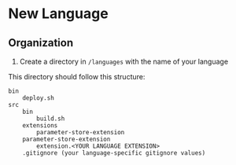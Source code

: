 # New Language

## Organization

1. Create a directory in `/languages` with the name of your language

This directory should follow this structure:

```
bin
    deploy.sh
src
    bin
        build.sh
    extensions
        parameter-store-extension
    parameter-store-extension
        extension.<YOUR LANGUAGE EXTENSION>
    .gitignore (your language-specific gitignore values)
```
